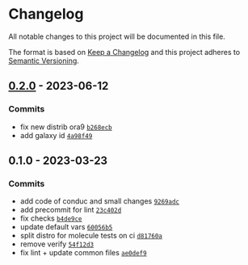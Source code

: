 # Changelog

All notable changes to this project will be documented in this file.

The format is based on [Keep a Changelog](https://keepachangelog.com/en/1.0.0/)
and this project adheres to [Semantic Versioning](https://semver.org/spec/v2.0.0.html).

## [0.2.0](https://github.com/lotusnoir/ansible-apps_salt_minion/compare/0.1.0...0.2.0) - 2023-06-12

### Commits

- fix new distrib ora9 [`b268ecb`](https://github.com/lotusnoir/ansible-apps_salt_minion/commit/b268ecbcb95ae744a5df050bcd725ee611a5a527)
- add galaxy id [`4a98f49`](https://github.com/lotusnoir/ansible-apps_salt_minion/commit/4a98f49fb7e7317286f19815ea919ac8539ca500)

## 0.1.0 - 2023-03-23

### Commits

- add code of conduc and small changes [`9269adc`](https://github.com/lotusnoir/ansible-apps_salt_minion/commit/9269adc7ffaa4ba3618e9e4d6decf98e6f7e4515)
- add precommit for lint [`23c402d`](https://github.com/lotusnoir/ansible-apps_salt_minion/commit/23c402d98610d4c3d537ea5f7dab4e6ac3a78599)
- fix checks [`b4de9ce`](https://github.com/lotusnoir/ansible-apps_salt_minion/commit/b4de9cee40de17399ee22dfc0615936ed75b3b48)
- update default vars [`60056b5`](https://github.com/lotusnoir/ansible-apps_salt_minion/commit/60056b5f4bb349dba926958fb6977f4908a6fe97)
- split distro for molecule tests on ci [`d81760a`](https://github.com/lotusnoir/ansible-apps_salt_minion/commit/d81760a47296364343812af09b9d97a6b5a28103)
- remove verify [`54f12d3`](https://github.com/lotusnoir/ansible-apps_salt_minion/commit/54f12d3e71c5ceabc3963742df10c8d32ab32e1c)
- fix lint + update common files [`ae0def9`](https://github.com/lotusnoir/ansible-apps_salt_minion/commit/ae0def9954421e7a0e9861e8bd9dd7e905ecdcdc)
